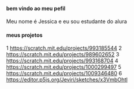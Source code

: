 #### bem vindo ao meu pefil 

Meu nome é Jessica e eu sou estudante do alura

#### meus projetos

1 https://scratch.mit.edu/projects/993185544
2 https://scratch.mit.edu/projects/989602652
3 https://scratch.mit.edu/projects/993168704
4 https://scratch.mit.edu/projects/1000299497
5 https://scratch.mit.edu/projects/1009346480
6 https://editor.p5js.org/Jeviri/sketches/x3VmbOhtl
